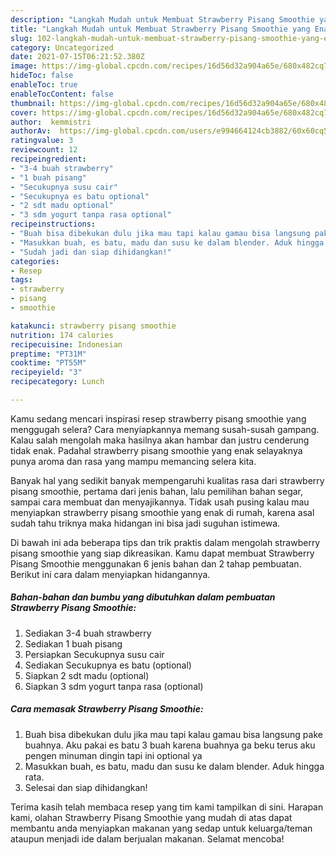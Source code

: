 ```yaml
---
description: "Langkah Mudah untuk Membuat Strawberry Pisang Smoothie yang Enak Banget"
title: "Langkah Mudah untuk Membuat Strawberry Pisang Smoothie yang Enak Banget"
slug: 102-langkah-mudah-untuk-membuat-strawberry-pisang-smoothie-yang-enak-banget
category: Uncategorized
date: 2021-07-15T06:21:52.380Z
image: https://img-global.cpcdn.com/recipes/16d56d32a904a65e/680x482cq70/strawberry-pisang-smoothie-foto-resep-utama.jpg
hideToc: false
enableToc: true
enableTocContent: false
thumbnail: https://img-global.cpcdn.com/recipes/16d56d32a904a65e/680x482cq70/strawberry-pisang-smoothie-foto-resep-utama.jpg
cover: https://img-global.cpcdn.com/recipes/16d56d32a904a65e/680x482cq70/strawberry-pisang-smoothie-foto-resep-utama.jpg
author:  kemmistri
authorAv:  https://img-global.cpcdn.com/users/e994664124cb3882/60x60cq50/avatar.jpg
ratingvalue: 3
reviewcount: 12
recipeingredient:
- "3-4 buah strawberry"
- "1 buah pisang"
- "Secukupnya susu cair"
- "Secukupnya es batu optional"
- "2 sdt madu optional"
- "3 sdm yogurt tanpa rasa optional"
recipeinstructions:
- "Buah bisa dibekukan dulu jika mau tapi kalau gamau bisa langsung pake buahnya. Aku pakai es batu 3 buah karena buahnya ga beku terus aku pengen minuman dingin tapi ini optional ya"
- "Masukkan buah, es batu, madu dan susu ke dalam blender. Aduk hingga rata."
- "Sudah jadi dan siap dihidangkan!"
categories:
- Resep
tags:
- strawberry
- pisang
- smoothie

katakunci: strawberry pisang smoothie 
nutrition: 174 calories
recipecuisine: Indonesian
preptime: "PT31M"
cooktime: "PT55M"
recipeyield: "3"
recipecategory: Lunch

---
```



Kamu sedang mencari inspirasi resep strawberry pisang smoothie yang menggugah selera? Cara menyiapkannya memang susah-susah gampang. Kalau salah mengolah maka hasilnya akan hambar dan justru cenderung tidak enak. Padahal strawberry pisang smoothie yang enak selayaknya punya aroma dan rasa yang mampu memancing selera kita.


Banyak hal yang sedikit banyak mempengaruhi kualitas rasa dari strawberry pisang smoothie, pertama dari jenis bahan, lalu pemilihan bahan segar, sampai cara membuat dan menyajikannya. Tidak usah pusing kalau mau menyiapkan strawberry pisang smoothie yang enak di rumah, karena asal sudah tahu triknya maka hidangan ini bisa jadi suguhan istimewa.




Di bawah ini ada beberapa tips dan trik praktis dalam mengolah strawberry pisang smoothie yang siap dikreasikan. Kamu dapat membuat Strawberry Pisang Smoothie menggunakan 6 jenis bahan dan 2 tahap pembuatan. Berikut ini cara dalam menyiapkan hidangannya.

<!--inarticleads1-->

##### Bahan-bahan dan bumbu yang dibutuhkan dalam pembuatan Strawberry Pisang Smoothie:

1. Sediakan 3-4 buah strawberry
1. Sediakan 1 buah pisang
1. Persiapkan Secukupnya susu cair
1. Sediakan Secukupnya es batu (optional)
1. Siapkan 2 sdt madu (optional)
1. Siapkan 3 sdm yogurt tanpa rasa (optional)




<!--inarticleads2-->

##### Cara memasak Strawberry Pisang Smoothie:

1. Buah bisa dibekukan dulu jika mau tapi kalau gamau bisa langsung pake buahnya. Aku pakai es batu 3 buah karena buahnya ga beku terus aku pengen minuman dingin tapi ini optional ya
1. Masukkan buah, es batu, madu dan susu ke dalam blender. Aduk hingga rata.
1. Selesai dan siap dihidangkan!



Terima kasih telah membaca resep yang tim kami tampilkan di sini. Harapan kami, olahan Strawberry Pisang Smoothie yang mudah di atas dapat membantu anda menyiapkan makanan yang sedap untuk keluarga/teman ataupun menjadi ide dalam berjualan makanan. Selamat mencoba!
